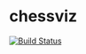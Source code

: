# chessviz
[![Build Status](https://travis-ci.com/ChtobiUchitsyaNadoBitProfi/chessviz.svg?branch=master)](https://travis-ci.com/ChtobiUchitsyaNadoBitProfi/chessviz)
